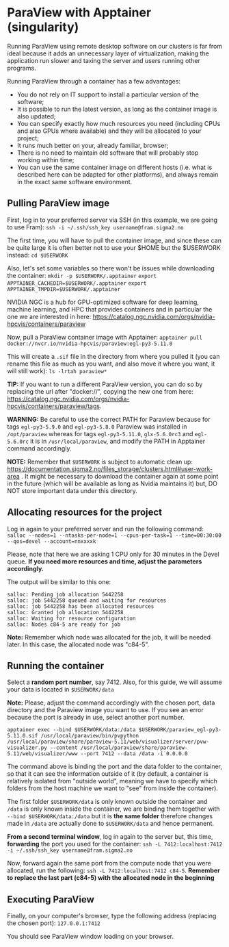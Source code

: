 # ParaView with Apptainer (singularity)

Running ParaView using remote desktop software on our clusters is far from ideal because it adds an unnecessary layer of virtualization, making the application run slower and taxing the server and users running other programs.

Running ParaView through a container has a few advantages:
- You do not rely on IT support to install a particular version of the software;
- It is possible to run the latest version, as long as the container image is also updated;
- You can specify exactly how much resources you need (including CPUs and also GPUs where available) and they will be allocated to your project;
- It runs much better on your, already familiar, browser;
- There is no need to maintain old software that will probably stop working within time;
- You can use the same container image on different hosts (i.e. what is described here can be adapted for other platforms), and always remain in the exact same software environment.


## Pulling ParaView image

First, log in to your preferred server via SSH (in this example, we are going to use Fram): `ssh -i ~/.ssh/ssh_key username@fram.sigma2.no`

The first time, you will have to pull the container image, and since these can be quite large it is often better not to use your $HOME but the $USERWORK instead: `cd $USERWORK`

Also, let's set some variables so there won't be issues while downloading the container:
`mkdir -p $USERWORK/.apptainer`
`export APPTAINER_CACHEDIR=$USERWORK/.apptainer`
`export APPTAINER_TMPDIR=$USERWORK/.apptainer`

NVIDIA NGC is a hub for GPU-optimized software for deep learning, machine learning, and HPC that provides containers and in particular the one we are interested in here: https://catalog.ngc.nvidia.com/orgs/nvidia-hpcvis/containers/paraview

Now, pull a ParaView container image with Apptainer: `apptainer pull docker://nvcr.io/nvidia-hpcvis/paraview:egl-py3-5.11.0`

This will create a `.sif` file in the directory from where you pulled it (you can rename this file as much as you want, and also move it where you want, it will still work): `ls -lrtah paraview*`

**TIP:** If you want to run a different ParaView version, you can do so by replacing the url after "docker://", copying the new one from here: https://catalog.ngc.nvidia.com/orgs/nvidia-hpcvis/containers/paraview/tags. 

**WARNING:** Be careful to use the correct PATH for Paraview because for tags `egl-py3-5.9.0` and `egl-py3-5.8.0` Paraview was installed in `/opt/paraview` whereas for tags `egl-py3-5.11.0`, `glx-5.6.0rc3` and `egl-5.6.0rc` it is in `/usr/local/paraview`, and modify the PATH in Apptainer command accordingly.

**NOTE:** Remember that `$USERWORK` is subject to automatic clean up: https://documentation.sigma2.no/files_storage/clusters.html#user-work-area . It might be necessary to download the container again at some point in the future (which will be available as long as Nvidia maintains it) but, DO NOT store important data under this directory.

## Allocating resources for the project

Log in again to your preferred server and run the following command: `salloc --nodes=1 --ntasks-per-node=1 --cpus-per-task=1 --time=00:30:00 --qos=devel --account=nnxxxxk`

Please, note that here we are asking 1 CPU only for 30 minutes in the Devel queue. **If you need more resources and time, adjust the parameters accordingly.**

The output will be similar to this one:

```
salloc: Pending job allocation 5442258
salloc: job 5442258 queued and waiting for resources
salloc: job 5442258 has been allocated resources
salloc: Granted job allocation 5442258
salloc: Waiting for resource configuration
salloc: Nodes c84-5 are ready for job
```
**Note:** Remember which node was allocated for the job, it will be needed later. In this case, the allocated node was "c84-5".


## Running the container

Select a **random port number**, say 7412. Also, for this guide, we will assume your data is located in `$USERWORK/data` 

**Note:** Please, adjust the command accordingly with the chosen port, data directory and the Paraview image you want to use. If you see an error because the port is already in use, select another port number.

`apptainer exec --bind $USERWORK/data:/data $USERWORK/paraview_egl-py3-5.11.0.sif /usr/local/paraview/bin/pvpython /usr/local/paraview/share/paraview-5.11/web/visualizer/server/pvw-visualizer.py --content /usr/local/paraview/share/paraview-5.11/web/visualizer/www --port 7412 --data /data -i 0.0.0.0`

The command above is binding the port and the data folder to the container, so that it can see the information outside of it (by default, a container is relatively isolated from "outside world", meaning we have to specify which folders from the host machine we want to "see" from inside the container). 

The first folder `$USERWORK/data` is only known outside the container and `/data` is only known inside the container, we are binding them together with `--bind $USERWORK/data:/data` but it is **the same folder** therefore changes made in `/data` are actually done to `$USERWORK/data` and hence permanent.

**From a second terminal window**, log in again to the server but, this time, **forwarding** the port you used for the container: `ssh -L 7412:localhost:7412 -i ~/.ssh/ssh_key username@fram.sigma2.no`

Now, forward again the same port from the compute node that you were allocated, run the following: `ssh -L 7412:localhost:7412 c84-5`. **Remember to replace the last part (c84-5) with the allocated node in the beginning**


## Executing ParaView

Finally, on your computer's browser, type the following address (replacing the chosen port): `127.0.0.1:7412`

You should see ParaView window loading on your browser.
